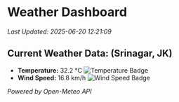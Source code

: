 
# Weather Dashboard

_Last Updated: 2025-06-20 12:21:09_

## Current Weather Data: (Srinagar, JK)
- **Temperature:** 32.2 °C ![Temperature Badge](https://img.shields.io/badge/Temperature-High%20Temp-orange)
- **Wind Speed:** 16.8 km/h ![Wind Speed Badge](https://img.shields.io/badge/Wind%20Speed-Light%20Wind-blue)

*Powered by Open-Meteo API*
